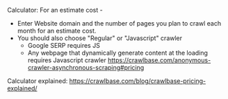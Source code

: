 
Calculator:
For an estimate cost -
- Enter Website domain and the number of pages you plan to crawl each month for an estimate cost. 
- You should also choose "Regular" or "Javascript" crawler
	- Google SERP requires JS
	- Any webpage that dynamically generate content at the loading requires Javascript crawler
https://crawlbase.com/anonymous-crawler-asynchronous-scraping#pricing

Calculator explained:
https://crawlbase.com/blog/crawlbase-pricing-explained/